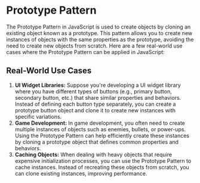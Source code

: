# Prototype Pattern

The Prototype Pattern in JavaScript is used to create objects by cloning an existing object known as a prototype. This pattern allows you to create new instances of objects with the same properties as the prototype, avoiding the need to create new objects from scratch. Here are a few real-world use cases where the Prototype Pattern can be applied in JavaScript:

## Real-World Use Cases

1. **UI Widget Libraries:** Suppose you're developing a UI widget library where you have different types of buttons (e.g., primary button, secondary button, etc.) that share similar properties and behaviors. Instead of defining each button type separately, you can create a prototype button object and clone it to create new instances with specific variations.
2. **Game Development:** In game development, you often need to create multiple instances of objects such as enemies, bullets, or power-ups. Using the Prototype Pattern can help efficiently create these instances by cloning a prototype object that defines common properties and behaviors.
3. **Caching Objects:** When dealing with heavy objects that require expensive initialization processes, you can use the Prototype Pattern to cache instances. Instead of recreating these objects from scratch, you can clone existing instances, improving performance.
